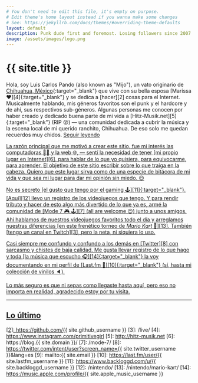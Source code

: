 ```yaml
---
# You don't need to edit this file, it's empty on purpose.
# Edit theme's home layout instead if you wanna make some changes
# See: https://jekyllrb.com/docs/themes/#overriding-theme-defaults
layout: default
description: Punk dude first and foremost. Losing followers since 2007.
image: /assets/images/logo.png
---
```


<h1 class="text-center">{{ site.title }}</h1>

<span class="first-letter">H</span>ola, soy Luis Carlos Pando (also known as "Mijo"), un vato originario de [Chihuahua, México][1]{:target="_blank"} que vive con su bella esposa [Marissa ❤️][4]{:target="_blank"} y se dedica a [hacer][2] cosas para el Internet. Musicalmente hablando, mis géneros favoritos son el punk y el hardcore y de ahí, sus respectivos sub-géneros.  Algunas personas me conocen por haber creado y dedicado buena parte de mi vida a [Hitz-Musik.net][5]{:target="_blank"} (RIP 😵) ― una comunidad dedicada a cubrir la música y la escena local de mi querido ranchito, Chihuahua. De eso solo me quedan recuerdos muy chidos. <a data-toggle="collapse" href="#collapseIntro" role="button" aria-expanded="false" aria-controls="collapseIntro">Seguir leyendo <i class="fa-solid fa-angles-right"></i>

<div class="collapse" id="collapseIntro">
La razón principal que me motivó a crear este sitio, fue mi interés las computadoras 👨‍💻 y la web 🌐, ― sentí la necesidad de tener [mi propio lugar en Internet][6], para hablar de lo que yo quisiera, para equivocarme, para aprender. El objetivo de este sitio escribir sobre lo que traiga en la cabeza. Quiero que este lugar sirva como de una especie de bitácora de mi vida y que sea mi lugar para dar mi opinión sin miedo. 😉

No es secreto [el gusto que tengo por el gaming 🕹️][11]{:target="_blank"}. [Aquí][12] llevo un registro de los videojuegos que tengo. Y para rendir tributo y hacer de esto algo más divertido de lo que ya es, armé la comunidad de [Mode 7 🎮 🕹️][7] (all are welcome 😉) junto a unos amigos. Ahí hablamos de nuestros videojuegos favoritos todo el día y arreglamos nuestras diferencias [en este frenético torneo de *Mario Kart* 🏁][13]. También [tengo un canal en Twitch][3], pero la neta, ni siquiera lo uso.

Casi siempre me confundo y confundo a los demás en [Twitter][8] con sarcasmo y chistes de baja calidad. Me gusta llevar registro de lo que hago y toda [la música que escucho 🎧][14]{:target="_blank"} la voy documentando en mi perfil de [Last.fm 🎵][10]{:target="_blank"} (sí, hasta mi colección de vinilos 🔈).

Lo más seguro es que ni sepas como llegaste hasta aquí, pero eso no importa en realidad, agradecido estoy por tu visita.
</div>

---

<h2>Lo último</h2>

<div id="latest-posts"></div>

[1]: http://www.chihuahuatucapital.org/
[2]: https://github.com/{{ site.github_username }}
[3]: /live/
[4]: https://www.instagram.com/primitivegirl
[5]: http://hitz-musik.net
[6]: https://blog.{{ site.domain }}/
[7]: /mode-7/
[8]: https://twitter.com/intent/user?screen_name={{ site.twitter_username }}&lang=es
[9]: mailto:{{ site.email }}
[10]: https://last.fm/user/{{ site.lastfm_username }}
[11]: https://www.backloggd.com/u/{{ site.backloggd_username }}
[12]: /nintendo/
[13]: /nintendo/mario-kart/
[14]: https://music.apple.com/profile/{{ site.apple_music_username }}